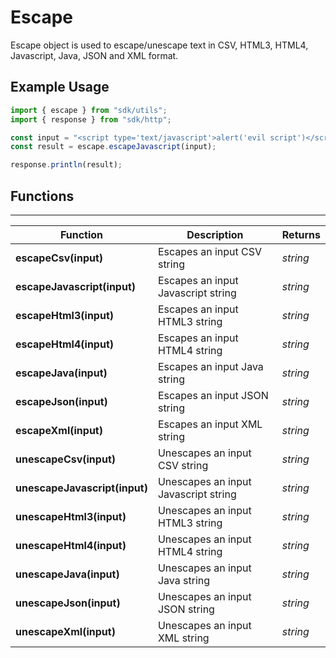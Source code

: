 # Escape

Escape object is used to escape/unescape text in CSV, HTML3, HTML4, Javascript, Java, JSON and XML format.

## Example Usage

```javascript
import { escape } from "sdk/utils";
import { response } from "sdk/http";

const input = "<script type='text/javascript'>alert('evil script')</script>";
const result = escape.escapeJavascript(input);

response.println(result);
```

## Functions

---

Function     | Description | Returns
------------ | ----------- | --------
**escapeCsv(input)**   | Escapes an input CSV string | *string*
**escapeJavascript(input)**   | Escapes an input Javascript string | *string*
**escapeHtml3(input)**   | Escapes an input HTML3 string | *string*
**escapeHtml4(input)**   | Escapes an input HTML4 string | *string*
**escapeJava(input)**   | Escapes an input Java string | *string*
**escapeJson(input)**   | Escapes an input JSON string | *string*
**escapeXml(input)**   | Escapes an input XML string | *string*
**unescapeCsv(input)**   | Unescapes an input CSV string | *string*
**unescapeJavascript(input)**   | Unescapes an input Javascript string | *string*
**unescapeHtml3(input)**   | Unescapes an input HTML3 string | *string*
**unescapeHtml4(input)**   | Unescapes an input HTML4 string | *string*
**unescapeJava(input)**   | Unescapes an input Java string | *string*
**unescapeJson(input)**   | Unescapes an input JSON string | *string*
**unescapeXml(input)**   | Unescapes an input XML string | *string*
